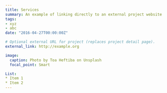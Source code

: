 ```yaml
---
title: Services
summary: An example of linking directly to an external project website using `external_link`.
tags:
- xyz
- abc
date: "2016-04-27T00:00:00Z"

# Optional external URL for project (replaces project detail page).
external_link: http://example.org

image:
  caption: Photo by Toa Heftiba on Unsplash
  focal_point: Smart

List:
* Item 1
* Item 2
--- 
```

